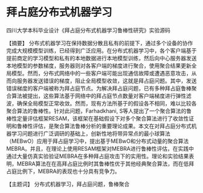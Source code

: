 # 拜占庭分布式机器学习
四川大学本科毕业设计《拜占庭分布式机器学习鲁棒性研究》实验源码

【摘要】
    分布式机器学习在保持数据分散且私有的前提下，通过多个设备的协作完成大规模模型训练，已经得到广泛应用。在分布式机器学习中，各个客户端基于提前商定的学习模型和私有的本地数据进行本地模型训练，然后向中心服务器发送本地模型的参数梯度，服务器则对各客户端的梯度进行聚合，使用聚合结果更新全局模型。然而，分布式网络中的一些客户端可能出现通信故障或遭遇恶意攻击，从而向服务器发送错误的梯度，阻止全局模型收敛，这就是拜占庭问题。其中，发送错误梯度的客户端被称为拜占庭节点。为解决拜占庭问题，已有多种拜占庭鲁棒聚合算法被提出，这些算法基于网络中的拜占庭节点数量对客户端梯度进行弹性滤波，确保全局模型正常收敛。然而，现有方法所基于的假设各不相同，难以比较各聚合算法的鲁棒性。针对此问题，Farhadkhani, S等人提出了一个聚合算法的鲁棒性定量评估框架RESAM，该框架在基础假设下对多个聚合算法进行了收敛性证明和鲁棒性评估，是聚合算法鲁棒分析的重要理论成果。本文在对拜占庭分布式机器学习问题进行广泛调研的基础上，创新性地将带异常点的最小球算法（MEBwO）应用于拜占庭学习中，提出基于MEBwO和分布式动量的聚合算法MEBRA。并且，在理论上使用RESAM框架对MEBRA进行鲁棒性评估，在实践中通过大量仿真实验验证MEBRA在多种拜占庭攻击下的实用性。理论和实验结果表明，MEBRA算法在在高拜占庭比例时其鲁棒性优于其他经典聚合算法，而在低拜占庭比例下，MEBRA的表现也十分具有竞争力。

【主题词】 分布式机器学习，拜占庭问题，鲁棒聚合
